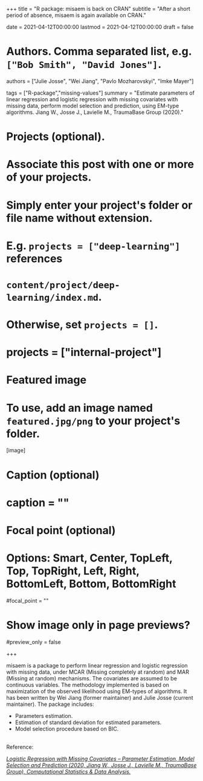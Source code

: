 +++
title = "R package: misaem is back on CRAN"
subtitle = "After a short period of absence, misaem is again available on CRAN."

date = 2021-04-12T00:00:00
lastmod = 2021-04-12T00:00:00
draft = false

# Authors. Comma separated list, e.g. `["Bob Smith", "David Jones"]`.
authors = ["Julie Josse", "Wei Jiang", "Pavlo Mozharovskyi", "Imke Mayer"]

tags = ["R-package","missing-values"]
summary = "Estimate parameters of linear regression and logistic regression with missing covariates with missing data, perform model selection and prediction, using EM-type algorithms. Jiang W., Josse J., Lavielle M., TraumaBase Group (2020)."

# Projects (optional).
#   Associate this post with one or more of your projects.
#   Simply enter your project's folder or file name without extension.
#   E.g. `projects = ["deep-learning"]` references
#   `content/project/deep-learning/index.md`.
#   Otherwise, set `projects = []`.
# projects = ["internal-project"]

# Featured image
# To use, add an image named `featured.jpg/png` to your project's folder.
[image]
  # Caption (optional)
  # caption = ""

  # Focal point (optional)
  # Options: Smart, Center, TopLeft, Top, TopRight, Left, Right, BottomLeft, Bottom, BottomRight
  #focal_point = ""

  # Show image only in page previews?
  #preview_only = false

+++

misaem is a package to perform linear regression and logistic regression with missing data, under MCAR (Missing completely at random) and MAR (Missing at random) mechanisms. The covariates are assumed to be continuous variables. The methodology implemented is based on maximization of the observed likelihood using EM-types of algorithms. It has been written by Wei Jiang (former maintainer) and Julie Josse (current maintainer).
The package includes:

- Parameters estimation.
- Estimation of standard deviation for estimated parameters.
- Model selection procedure based on BIC.

</br>
Reference:

<i><a href="https://www.sciencedirect.com/science/article/abs/pii/S0167947319302622?via%3Dihub">Logistic Regression with Missing Covariates – Parameter Estimation, Model Selection and Prediction (2020, Jiang W., Josse J., Lavielle M., TraumaBase Group), Computational Statistics & Data Analysis.</a></i>
